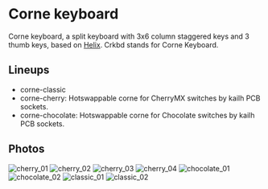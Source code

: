 # Corne keyboard
Corne keyboard, a split keyboard with 3x6 column staggered keys and 3 thumb keys, based on [Helix](https://github.com/MakotoKurauchi/helix).
Crkbd stands for Corne Keyboard.

## Lineups
- corne-classic
- corne-cherry: Hotswappable corne for CherryMX switches by kailh PCB sockets.
- corne-chocolate: Hotswappable corne for Chocolate switches by kailh PCB sockets.

## Photos
![cherry_01](https://user-images.githubusercontent.com/736191/47172655-0d0e9b80-d347-11e8-8a11-ccce9bf8d2b4.JPG)
![cherry_02](https://user-images.githubusercontent.com/736191/47172658-0da73200-d347-11e8-8ab5-6267faf3e447.JPG)
![cherry_03](https://user-images.githubusercontent.com/736191/47172661-0da73200-d347-11e8-95a5-4e978fbb70bb.JPG)
![cherry_04](https://user-images.githubusercontent.com/736191/47172662-0da73200-d347-11e8-8510-139a9ed94d9a.JPG)
![chocolate_01](https://user-images.githubusercontent.com/736191/49698496-0c3c0c80-fc08-11e8-87bc-4fd2aa7f3f78.jpg)
![chocolate_02](https://user-images.githubusercontent.com/736191/49698493-06462b80-fc08-11e8-95fd-8d18763b38ff.jpg)
![classic_01](https://user-images.githubusercontent.com/736191/43596530-8330e31e-96ba-11e8-8aee-4956470d2c3b.png)
![classic_02](https://user-images.githubusercontent.com/736191/43596538-8ab6be6a-96ba-11e8-90c5-13edd2eb7fb4.png)
